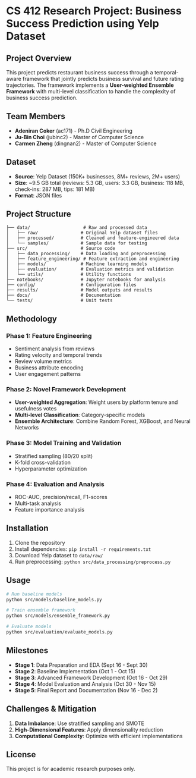 # CS 412 Research Project: Business Success Prediction using Yelp Dataset

## Project Overview

This project predicts restaurant business success through a temporal-aware framework that jointly predicts business survival and future rating trajectories. The framework implements a **User-weighted Ensemble Framework** with multi-level classification to handle the complexity of business success prediction.

## Team Members

- **Adeniran Coker** (ac171) - Ph.D Civil Engineering
- **Ju-Bin Choi** (jubinc2) - Master of Computer Science  
- **Carmen Zheng** (dingnan2) - Master of Computer Science

## Dataset

- **Source**: Yelp Dataset (150K+ businesses, 8M+ reviews, 2M+ users)
- **Size**: ~9.5 GB total (reviews: 5.3 GB, users: 3.3 GB, business: 118 MB, check-ins: 287 MB, tips: 181 MB)
- **Format**: JSON files

## Project Structure

```
├── data/                    # Raw and processed data
│   ├── raw/                # Original Yelp dataset files
│   ├── processed/          # Cleaned and feature-engineered data
│   └── samples/            # Sample data for testing
├── src/                    # Source code
│   ├── data_processing/    # Data loading and preprocessing
│   ├── feature_engineering/ # Feature extraction and engineering
│   ├── models/             # Machine learning models
│   ├── evaluation/         # Evaluation metrics and validation
│   └── utils/              # Utility functions
├── notebooks/              # Jupyter notebooks for analysis
├── config/                 # Configuration files
├── results/                # Model outputs and results
├── docs/                   # Documentation
└── tests/                  # Unit tests
```

## Methodology

### Phase 1: Feature Engineering
- Sentiment analysis from reviews
- Rating velocity and temporal trends
- Review volume metrics
- Business attribute encoding
- User engagement patterns

### Phase 2: Novel Framework Development
- **User-weighted Aggregation**: Weight users by platform tenure and usefulness votes
- **Multi-level Classification**: Category-specific models
- **Ensemble Architecture**: Combine Random Forest, XGBoost, and Neural Networks

### Phase 3: Model Training and Validation
- Stratified sampling (80/20 split)
- K-fold cross-validation
- Hyperparameter optimization

### Phase 4: Evaluation and Analysis
- ROC-AUC, precision/recall, F1-scores
- Multi-task analysis
- Feature importance analysis

## Installation

1. Clone the repository
2. Install dependencies: `pip install -r requirements.txt`
3. Download Yelp dataset to `data/raw/`
4. Run preprocessing: `python src/data_processing/preprocess.py`

## Usage

```bash
# Run baseline models
python src/models/baseline_models.py

# Train ensemble framework
python src/models/ensemble_framework.py

# Evaluate models
python src/evaluation/evaluate_models.py
```

## Milestones

- **Stage 1**: Data Preparation and EDA (Sept 16 - Sept 30)
- **Stage 2**: Baseline Implementation (Oct 1 - Oct 15)  
- **Stage 3**: Advanced Framework Development (Oct 16 - Oct 29)
- **Stage 4**: Model Evaluation and Analysis (Oct 30 - Nov 15)
- **Stage 5**: Final Report and Documentation (Nov 16 - Dec 2)

## Challenges & Mitigation

1. **Data Imbalance**: Use stratified sampling and SMOTE
2. **High-Dimensional Features**: Apply dimensionality reduction
3. **Computational Complexity**: Optimize with efficient implementations

## License

This project is for academic research purposes only.
